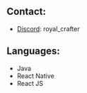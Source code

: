 ## Contact:
- [Discord](https://www.discord.com/channels/@me): royal_crafter


## Languages:
- Java
- React Native
- React JS
